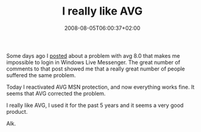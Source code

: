 ﻿---
title: "I really like AVG"
description: ""
date: 2008-08-05T06:00:37+02:00
draft: false
tags: [General]
categories: [General]
---
Some days ago I [posted](http://www.codewrecks.com/blog/index.php/2008/07/22/windows-live-messenger-error-81000395/) about a problem with avg 8.0 that makes me impossible to login in Windows Live Messenger. The great number of comments to that post showed me that a really great number of people suffered the same problem.

Today I reactivated AVG MSN protection, and now everything works fine. It seems that AVG corrected the problem.

I really like AVG, I used it for the past 5 years and it seems a very good product.

Alk.
